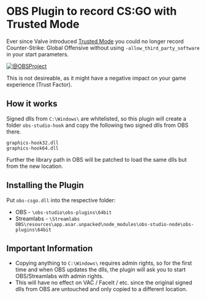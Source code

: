 # OBS Plugin to record CS:GO with Trusted Mode

Ever since Valve introduced [Trusted Mode](https://blog.counter-strike.net/index.php/2020/07/30991/) you could no longer record Counter-Strike: Global Offensive without using `-allow_third_party_software` in your start parameters.

[![@OBSProject](https://user-images.githubusercontent.com/173158/115598587-dd0b2f00-a2da-11eb-849d-6c68c6675962.png)](https://twitter.com/OBSProject/status/1281016442733854725)


This is not desireable, as it might have a negative impact on your game experience (Trust Factor).

## How it works

Signed dlls from `C:\Windows\` are whitelisted, so this plugin will create a folder `obs-studio-hook` and copy the following two signed dlls from OBS there.

```
graphics-hook32.dll
graphics-hook64.dll
```

Further the library path in OBS will be patched to load the same dlls but from the new location.

## Installing the Plugin

Put `obs-csgo.dll` into the respective folder:
* OBS - `\obs-studio\obs-plugins\64bit`
* Streamlabs - `\Streamlabs OBS\resources\app.asar.unpacked\node_modules\obs-studio-node\obs-plugins\64bit`

## Important Information

* Copying anything to `C:\Windows\` requires admin rights, so for the first time and when OBS updates the dlls, the plugin will ask you to start OBS/Streamlabs with admin rights.
* This will have no effect on VAC / FaceIt / etc. since the original signed dlls from OBS are untouched and only copied to a different location.
